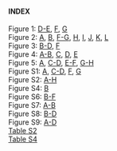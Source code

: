 #### INDEX

[a5302]: Analysis/6HNL/6HNL.ipynb
[a1912]: Analysis/DimerModelFitting/02_AllFits.ipynb
[a5698]: Analysis/DimerModelFitting/00_ProcessData.ipynb
[a6801]: Analysis/DimerModelFitting/01_Figures.ipynb
[a5093]: Analysis/DimerModelSolving/SolveModel.ipynb
[a6684]: Analysis/GCN4/Fragment.ipynb
[a5514]: Analysis/GCN4/Par3Mut.ipynb
[a1834]: Analysis/GCN4/Par2GCN4.ipynb
[a9246]: Analysis/GCN4/PRBH.ipynb
[a9263]: Analysis/meiosis/Figures.ipynb
[a9397]: Analysis/Mlc4/SAIBR.ipynb
[a4186]: Analysis/Mlc4/Quantification.ipynb
[a5886]: Analysis/ModelNonlinearity/Figs.ipynb
[a3255]: Analysis/Nop1/Lethality.ipynb
[a3572]: Analysis/Nop1/2cellAsymmetry.ipynb
[a9147]: Analysis/optogenetics/Optogenetics.ipynb
[a0226]: Analysis/PhRundown/FigsLogTransformed.ipynb
[a1487]: Analysis/PolarisedVsUniform/Figures.ipynb
[a2111]: Analysis/QuantificationCalibrationComparison/Figures.ipynb
[a6427]: Analysis/QuantificationMethod/MethodComparison.ipynb
[a4447]: Analysis/QuantificationMethod/SchematicMembraneProfile.ipynb
[a8752]: Analysis/QuantificationMethod/Schematic.ipynb
[a4134]: Analysis/QuantificationSummaryTable/ResultsTable.ipynb
[a7601]: Analysis/RingCombinedMutants/Figures.ipynb
[a3603]: Analysis/RingFragment/Figures.ipynb
[a5616]: Analysis/RingPh/Figures.ipynb
[a6085]: Analysis/RundownsRegression/PlotLinearScale.ipynb
[a3476]: Analysis/RundownsRegression/Schematic.ipynb
[a8492]: Analysis/RundownsRegression/FittingLogTransformed.ipynb
[a5498]: Analysis/SecMals/TitrationCurves.ipynb
[a9706]: Analysis/SecMals/Traces.ipynb
[a5004]: Analysis/SecMals/XmlExtract.ipynb
[a6824]: Analysis/ThreeCompartmentModel/Kinetic.ipynb
[a1883]: Analysis/ThreeCompartmentModel/Prefactor.ipynb
[a8987]: Analysis/ThreeCompartmentModel/Equilibrium.ipynb


Figure 1: [D-E][a1487], [F][a0226], [G][a8492]\
Figure 2: [A][a3603], [B][a5616], [F-G][a9706], [H][a5498], [I][a1487], [J][a8492], [K][a3572], [L][a3255]\
Figure 3: [B-D][a5886], [F][a6801]\
Figure 4: [A-B][a1834], [C][a6684], [D][a9397], [E][a4186]\
Figure 5: [A][a8987], [C-D][a6824], [E-F][a5514], [G-H][a9246]\
Figure S1: [A][a8752], [C-D][a2111], [F][a6427], [G][a9147]\
Figure S2: [A-H][a8492]\
Figure S4: [B][a7601]\
Figure S6: [B-F][a6801]\
Figure S7: [A-B][a5302]\
Figure S8: [B-D][a9263]\
Figure S9: [A-D][a6824]\
[Table S2][a4134]\
[Table S4][a1912]